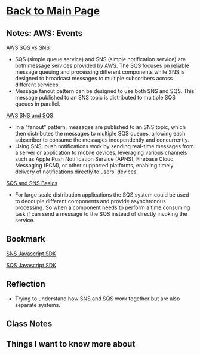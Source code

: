 # [Back to Main Page](https://reecerenninger.github.io/reading-notes/)

## Notes: AWS: Events

[AWS SQS vs SNS](https://medium.com/awesome-cloud/aws-difference-between-sqs-and-sns-61a397bf76c5)

- SQS (simple queue service) and SNS (simple notification service) are both message services provided by AWS.  The SQS focuses on reliable message queuing and processing different components while SNS is designed to broadcast messages to multiple subscribers across different services.  
- Message fanout pattern can be designed to use both SNS and SQS.  This message published to an SNS topic is distributed to multiple SQS queues in parallel.

[AWS SNS and SQS](https://www.youtube.com/watch?v=mXk0MNjlO7A)

- In a "fanout" pattern, messages are published to an SNS topic, which then distributes the messages to multiple SQS queues, allowing each subscriber to consume the messages independently and concurrently.
- Using SNS, push notifications work by sending real-time messages from a server or application to mobile devices, leveraging various channels such as Apple Push Notification Service (APNS), Firebase Cloud Messaging (FCM), or other supported platforms, enabling timely delivery of notifications directly to users' devices.

[SQS and SNS Basics](https://www.youtube.com/watch?v=UesxWuZMZqI)

- For large scale distribution applications the SQS system could be used to decouple different components and provide asynchronous processing.  So when a component needs to perform a time consuming task if can send a message to the SQS instead of directly invoking the service.

## Bookmark

[SNS Javascript SDK](https://docs.aws.amazon.com/AWSJavaScriptSDK/latest/AWS/SNS.html)

[SQS Javascript SDK](https://docs.aws.amazon.com/AWSJavaScriptSDK/latest/AWS/SQS.html)

## Reflection

- Trying to understand how SNS and SQS work together but are also separate systems.

## Class Notes

## Things I want to know more about
